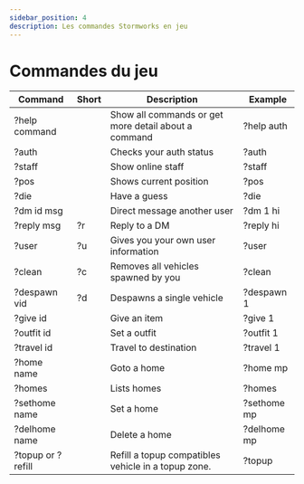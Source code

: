 ```yaml
---
sidebar_position: 4
description: Les commandes Stormworks en jeu
---
```



# Commandes du jeu

| Command           | Short  | Description                                          | &nbsp;Example |
| ----------------- | ------ | ---------------------------------------------------- | ------------- |
| ?help command     | &nbsp; | Show all commands or get more detail about a command | ?help auth    |
| ?auth             | &nbsp; | Checks your auth status                              | ?auth         |
| ?staff            | &nbsp; | Show online staff                                    | ?staff        |
| ?pos              | &nbsp; | Shows current position                               | ?pos          |
| ?die              | &nbsp; | Have a guess                                         | ?die          |
| ?dm id msg        | &nbsp; | Direct message another user                          | ?dm 1 hi      |
| ?reply msg        | ?r     | Reply to a DM                                        | ?reply hi     |
| ?user             | ?u     | Gives you your own user information                  | ?user         |
| ?clean            | ?c     | Removes all vehicles spawned by you                  | ?clean        |
| ?despawn vid      | ?d     | Despawns a single vehicle                            | ?despawn 1    |
| ?give id          | &nbsp; | Give an item                                         | ?give 1       |
| ?outfit id        | &nbsp; | Set a outfit                                         | ?outfit 1     |
| ?travel id        | &nbsp; | Travel to destination                                | ?travel 1     |
| ?home name        | &nbsp; | Goto a home                                          | ?home mp      |
| ?homes            | &nbsp; | Lists homes                                          | ?homes        |
| ?sethome name     | &nbsp; | Set a home                                           | ?sethome mp   |
| ?delhome name     | &nbsp; | Delete a home                                        | ?delhome mp   |
| ?topup or ?refill | &nbsp; | Refill a topup compatibles vehicle in a topup zone.  | ?topup        |